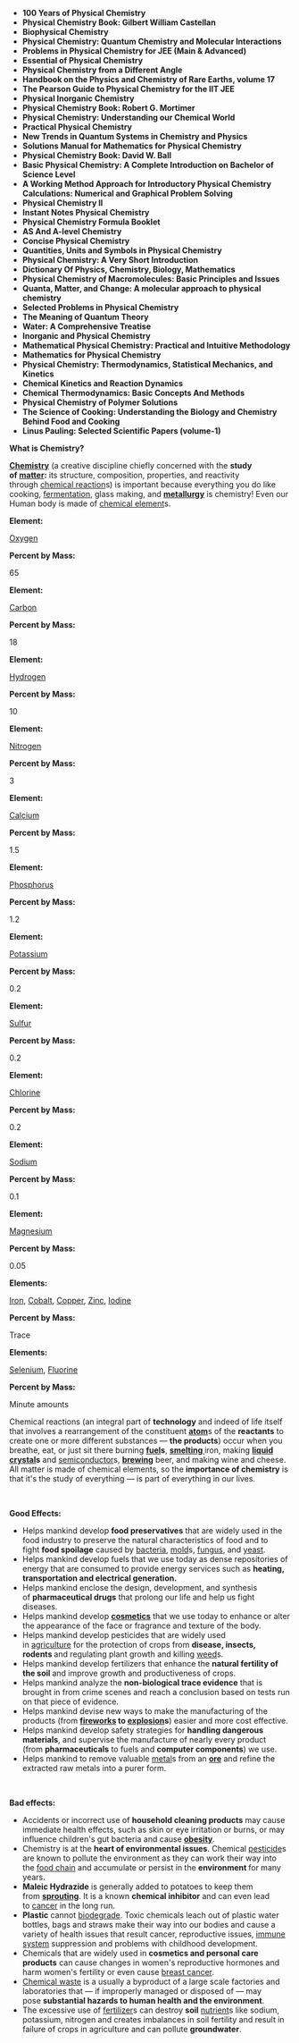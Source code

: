 <ul>
<li><b><a target="_blank" href="https://github.com/manjunath5496/Physical-Chemistry-Books/blob/master/phc(1).pdf" style="text-decoration:none;">100 Years of Physical Chemistry</a></b></li>
                                <li><b><a target="_blank" href="https://github.com/manjunath5496/Physical-Chemistry-Books/blob/master/phc(2).pdf" style="text-decoration:none;">Physical Chemistry Book: Gilbert William Castellan</a></b></li>
                                <li><b><a target="_blank" href="https://github.com/manjunath5496/Physical-Chemistry-Books/blob/master/phc(3).pdf" style="text-decoration:none;">Biophysical Chemistry</a></b></li>
 <li><b><a target="_blank" href="https://github.com/manjunath5496/Physical-Chemistry-Books/blob/master/phc(4).pdf" style="text-decoration:none;">Physical Chemistry: Quantum Chemistry and Molecular Interactions </a></b></li>                              
<li><b><a target="_blank" href="https://github.com/manjunath5496/Physical-Chemistry-Books/blob/master/phc(5).pdf" style="text-decoration:none;">Problems in Physical Chemistry for JEE (Main & Advanced) </a></b></li>
                                
 <li><b><a target="_blank" href="https://github.com/manjunath5496/Physical-Chemistry-Books/blob/master/phc(6).pdf" style="text-decoration:none;">Essential of Physical Chemistry</a></b></li>
                          
<li><b><a target="_blank" href="https://github.com/manjunath5496/Physical-Chemistry-Books/blob/master/phc(7).pdf" style="text-decoration:none;">Physical Chemistry from a Different Angle</a></b></li>
                                <li><b><a target="_blank" href="https://github.com/manjunath5496/Physical-Chemistry-Books/blob/master/phc(8).pdf" style="text-decoration:none;">Handbook on the Physics and Chemistry of Rare Earths, volume 17</a></b></li>
                                <li><b><a target="_blank" href="https://github.com/manjunath5496/Physical-Chemistry-Books/blob/master/phc(9).pdf" style="text-decoration:none;">The Pearson Guide to Physical Chemistry for the IIT JEE</a></b></li>
                                
<li><b><a target="_blank" href="https://github.com/manjunath5496/Physical-Chemistry-Books/blob/master/phc(10).pdf" style="text-decoration:none;">Physical Inorganic Chemistry</a></b></li>

<li><b><a target="_blank" href="https://github.com/manjunath5496/Physical-Chemistry-Books/blob/master/phc(11).pdf" style="text-decoration:none;">Physical Chemistry Book: Robert G. Mortimer</a></b></li>
                                <li><b><a target="_blank" href="https://github.com/manjunath5496/Physical-Chemistry-Books/blob/master/phc(12).pdf" style="text-decoration:none;">Physical Chemistry: Understanding our Chemical World</a></b></li>
                                <li><b><a target="_blank" href="https://github.com/manjunath5496/Physical-Chemistry-Books/blob/master/phc(13).pdf" style="text-decoration:none;">Practical Physical Chemistry</a></b></li>
 <li><b><a target="_blank" href="https://github.com/manjunath5496/Physical-Chemistry-Books/blob/master/phc(14).pdf" style="text-decoration:none;">New Trends in Quantum Systems in Chemistry and Physics</a></b></li>                              
<li><b><a target="_blank" href="https://github.com/manjunath5496/Physical-Chemistry-Books/blob/master/phc(15).pdf" style="text-decoration:none;">Solutions Manual for Mathematics for Physical Chemistry  </a></b></li>

<li><b><a target="_blank" href="https://github.com/manjunath5496/Physical-Chemistry-Books/blob/master/phc(16).pdf" style="text-decoration:none;">Physical Chemistry Book: David W. Ball</a></b></li>
 <li><b><a target="_blank" href="https://github.com/manjunath5496/Physical-Chemistry-Books/blob/master/phc(17).pdf" style="text-decoration:none;">Basic Physical Chemistry: A Complete Introduction on Bachelor of Science Level </a></b></li>                              
<li><b><a target="_blank" href="https://github.com/manjunath5496/Physical-Chemistry-Books/blob/master/phc(18).pdf" style="text-decoration:none;">A Working Method Approach for Introductory Physical Chemistry Calculations: Numerical and Graphical Problem Solving </a></b></li>

<li><b><a target="_blank" href="https://github.com/manjunath5496/Physical-Chemistry-Books/blob/master/phc(19).pdf" style="text-decoration:none;">Physical Chemistry II</a></b></li>
                                <li><b><a target="_blank" href="https://github.com/manjunath5496/Physical-Chemistry-Books/blob/master/phc(20).pdf" style="text-decoration:none;">Instant Notes Physical Chemistry</a></b></li>
                                <li><b><a target="_blank" href="https://github.com/manjunath5496/Physical-Chemistry-Books/blob/master/phc(21).pdf" style="text-decoration:none;">Physical Chemistry Formula Booklet</a></b></li>
 <li><b><a target="_blank" href="https://github.com/manjunath5496/Physical-Chemistry-Books/blob/master/phc(22).PDF" style="text-decoration:none;">AS And A-level Chemistry </a></b></li>                              
<li><b><a target="_blank" href="https://github.com/manjunath5496/Physical-Chemistry-Books/blob/master/phc(23).pdf" style="text-decoration:none;"> Concise Physical Chemistry </a></b></li>
                                
 <li><b><a target="_blank" href="https://github.com/manjunath5496/Physical-Chemistry-Books/blob/master/phc(24).pdf" style="text-decoration:none;">Quantities, Units and Symbols in Physical Chemistry</a></b></li>
                          
<li><b><a target="_blank" href="https://github.com/manjunath5496/Physical-Chemistry-Books/blob/master/phc(25).pdf" style="text-decoration:none;">Physical Chemistry: A Very Short Introduction</a></b></li>
                                <li><b><a target="_blank" href="https://github.com/manjunath5496/Physical-Chemistry-Books/blob/master/phc(26).pdf" style="text-decoration:none;">Dictionary Of Physics, Chemistry, Biology, Mathematics</a></b></li>
                                <li><b><a target="_blank" href="https://github.com/manjunath5496/Physical-Chemistry-Books/blob/master/phc(27).pdf" style="text-decoration:none;">Physical Chemistry of Macromolecules: Basic Principles and Issues</a></b></li>
                                
<li><b><a target="_blank" href="https://github.com/manjunath5496/Physical-Chemistry-Books/blob/master/phc(28).pdf" style="text-decoration:none;">Quanta, Matter, and Change: A molecular approach to physical chemistry</a></b></li>

<li><b><a target="_blank" href="https://github.com/manjunath5496/Physical-Chemistry-Books/blob/master/phc(29).pdf" style="text-decoration:none;">Selected Problems in Physical Chemistry</a></b></li>
                                <li><b><a target="_blank" href="https://github.com/manjunath5496/Physical-Chemistry-Books/blob/master/phc(30).pdf" style="text-decoration:none;">The Meaning of Quantum Theory</a></b></li>
                                <li><b><a target="_blank" href="https://github.com/manjunath5496/Physical-Chemistry-Books/blob/master/phc(31).pdf" style="text-decoration:none;">Water: A Comprehensive Treatise</a></b></li>
 <li><b><a target="_blank" href="https://github.com/manjunath5496/Physical-Chemistry-Books/blob/master/phc(32).pdf" style="text-decoration:none;">Inorganic and Physical Chemistry</a></b></li>                              
<li><b><a target="_blank" href="https://github.com/manjunath5496/Physical-Chemistry-Books/blob/master/phc(33).pdf" style="text-decoration:none;">Mathematical Physical Chemistry: Practical and Intuitive Methodology </a></b></li>

<li><b><a target="_blank" href="https://github.com/manjunath5496/Physical-Chemistry-Books/blob/master/phc(34).pdf" style="text-decoration:none;">Mathematics for Physical Chemistry</a></b></li>
 <li><b><a target="_blank" href="https://github.com/manjunath5496/Physical-Chemistry-Books/blob/master/phc(35).pdf" style="text-decoration:none;">Physical Chemistry: Thermodynamics, Statistical Mechanics, and Kinetics </a></b></li>  
 
 <li><b><a target="_blank" href="https://github.com/manjunath5496/Physical-Chemistry-Books/blob/master/phc(36).pdf" style="text-decoration:none;">Chemical Kinetics and Reaction Dynamics</a></b></li>
 <li><b><a target="_blank" href="https://github.com/manjunath5496/Physical-Chemistry-Books/blob/master/phc(37).pdf" style="text-decoration:none;">Chemical Thermodynamics: Basic Concepts And Methods </a></b></li> 
 
<li><b><a target="_blank" href="https://github.com/manjunath5496/Physical-Chemistry-Books/blob/master/phc(38).pdf" style="text-decoration:none;">Physical Chemistry of Polymer Solutions </a></b></li>
<li><b><a target="_blank" href="https://github.com/manjunath5496/Physical-Chemistry-Books/blob/master/phc(39).pdf" style="text-decoration:none;">The Science of Cooking: Understanding the Biology and Chemistry Behind Food and Cooking </a></b></li>
<li><b><a target="_blank" href="https://github.com/manjunath5496/Physical-Chemistry-Books/blob/master/phc(40).pdf" style="text-decoration:none;">Linus Pauling: Selected Scientific Papers (volume-1)  </a></b></li>

                                
 
</ul>





<p><strong>What is Chemistry?</strong></p>
<p><a href="https://en.wikipedia.org/wiki/Chemistry" target="_blank" rel="nofollow noopener"><strong>Chemistry</strong></a>&nbsp;(a creative discipline chiefly concerned with the&nbsp;<strong>study of&nbsp;</strong><a href="https://en.wikipedia.org/wiki/Matter" target="_blank" rel="nofollow noopener"><strong>matter</strong></a><strong>:</strong>&nbsp;its structure, composition, properties, and reactivity through&nbsp;<a href="https://en.wikipedia.org/wiki/Chemical_reaction" target="_blank" rel="nofollow noopener">chemical reaction</a>s) is important because everything you do like cooking,&nbsp;<a href="https://en.wikipedia.org/wiki/Fermentation" target="_blank" rel="nofollow noopener">fermentation</a>, glass making, and&nbsp;<a href="https://en.wikipedia.org/wiki/Metallurgy" target="_blank" rel="nofollow noopener"><strong>metallurgy</strong></a>&nbsp;is chemistry! Even our Human body is made of&nbsp;<a href="https://en.wikipedia.org/wiki/Chemical_element" target="_blank" rel="nofollow noopener">chemical element</a>s.</p>
<p><strong>Element:</strong></p>
<p><a href="https://en.wikipedia.org/wiki/Oxygen" target="_blank" rel="nofollow noopener">Oxygen</a></p>
<p><strong>Percent by Mass:</strong></p>
<p>65</p>
<p><strong>Element:</strong></p>
<p><a href="https://en.wikipedia.org/wiki/Carbon" target="_blank" rel="nofollow noopener">Carbon</a></p>
<p><strong>Percent by Mass:</strong></p>
<p>18</p>
<p><strong>Element:</strong></p>
<p><a href="https://en.wikipedia.org/wiki/Hydrogen" target="_blank" rel="nofollow noopener">Hydrogen</a></p>
<p><strong>Percent by Mass:</strong></p>
<p>10</p>
<p><strong>Element:</strong></p>
<p><a href="https://en.wikipedia.org/wiki/Nitrogen" target="_blank" rel="nofollow noopener">Nitrogen</a></p>
<p><strong>Percent by Mass:</strong></p>
<p>3</p>
<p><strong>Element:</strong></p>
<p><a href="https://en.wikipedia.org/wiki/Calcium" target="_blank" rel="nofollow noopener">Calcium</a></p>
<p><strong>Percent by Mass:</strong></p>
<p>1.5</p>
<p><strong>Element:</strong></p>
<p><a href="https://en.wikipedia.org/wiki/Phosphorus" target="_blank" rel="nofollow noopener">Phosphorus</a></p>
<p><strong>Percent by Mass:</strong></p>
<p>1.2</p>
<p><strong>Element:</strong></p>
<p><a href="https://en.wikipedia.org/wiki/Potassium" target="_blank" rel="nofollow noopener">Potassium</a></p>
<p><strong>Percent by Mass:</strong></p>
<p>0.2</p>
<p><strong>Element:</strong></p>
<p><a href="https://en.wikipedia.org/wiki/Sulfur" target="_blank" rel="nofollow noopener">Sulfur</a></p>
<p><strong>Percent by Mass:</strong></p>
<p>0.2</p>
<p><strong>Element:</strong></p>
<p><a href="https://en.wikipedia.org/wiki/Chlorine" target="_blank" rel="nofollow noopener">Chlorine</a></p>
<p><strong>Percent by Mass:</strong></p>
<p>0.2</p>
<p><strong>Element:</strong></p>
<p><a href="https://en.wikipedia.org/wiki/Sodium" target="_blank" rel="nofollow noopener">Sodium</a></p>
<p><strong>Percent by Mass:</strong></p>
<p>0.1</p>
<p><strong>Element:</strong></p>
<p><a href="https://en.wikipedia.org/wiki/Magnesium" target="_blank" rel="nofollow noopener">Magnesium</a></p>
<p><strong>Percent by Mass:</strong></p>
<p>0.05</p>
<p><strong>Elements:</strong></p>
<p><a href="https://en.wikipedia.org/wiki/Iron" target="_blank" rel="nofollow noopener">Iron</a>,&nbsp;<a href="https://en.wikipedia.org/wiki/Cobalt" target="_blank" rel="nofollow noopener">Cobalt</a>,&nbsp;<a href="https://en.wikipedia.org/wiki/Copper" target="_blank" rel="nofollow noopener">Copper</a>,&nbsp;<a href="https://en.wikipedia.org/wiki/Zinc" target="_blank" rel="nofollow noopener">Zinc</a>,&nbsp;<a href="https://en.wikipedia.org/wiki/Iodine" target="_blank" rel="nofollow noopener">Iodine</a></p>
<p><strong>Percent by Mass:</strong></p>
<p>Trace</p>
<p><strong>Elements:</strong></p>
<p><a href="https://en.wikipedia.org/wiki/Selenium" target="_blank" rel="nofollow noopener">Selenium</a>,&nbsp;<a href="https://en.wikipedia.org/wiki/Fluorine" target="_blank" rel="nofollow noopener">Fluorine</a></p>
<p><strong>Percent by Mass:</strong></p>
<p>Minute amounts</p>
<p>Chemical reactions (an integral part of&nbsp;<strong>technology</strong>&nbsp;and indeed of life itself that involves a rearrangement of the constituent&nbsp;<a href="https://en.wikipedia.org/wiki/Atom" target="_blank" rel="nofollow noopener"><strong>atom</strong></a>s of the&nbsp;<strong>reactants</strong>&nbsp;to create one or more different substances ―&nbsp;<strong>the products</strong>) occur when you breathe, eat, or just sit there burning&nbsp;<a href="https://en.wikipedia.org/wiki/Fuel" target="_blank" rel="nofollow noopener"><strong>fuel</strong></a><strong>s</strong>,&nbsp;<a href="https://en.wikipedia.org/wiki/Smelting" target="_blank" rel="nofollow noopener"><strong>smelting&nbsp;</strong></a>iron, making&nbsp;<a href="https://en.wikipedia.org/wiki/Liquid_crystal" target="_blank" rel="nofollow noopener"><strong>liquid crystal</strong></a><strong>s</strong>&nbsp;and&nbsp;<a href="https://en.wikipedia.org/wiki/Semiconductor" target="_blank" rel="nofollow noopener">semiconductor</a>s,&nbsp;<a href="https://en.wikipedia.org/wiki/Brewing" target="_blank" rel="nofollow noopener"><strong>brewing</strong></a>&nbsp;beer, and making wine and cheese. All matter is made of chemical elements, so the&nbsp;<strong>importance of chemistry</strong>&nbsp;is that it's the study of everything ― is part of everything in our lives.&nbsp;</p>
<p>&nbsp;</p>
<p><strong>Good Effects:</strong></p>
<ul>
<li>Helps mankind develop&nbsp;<strong>food preservatives</strong>&nbsp;that are widely used in the food industry to preserve the natural characteristics of food and to fight&nbsp;<strong>food spoilage</strong>&nbsp;caused by&nbsp;<a href="https://en.wikipedia.org/wiki/Bacteria" target="_blank" rel="nofollow noopener">bacteria</a>,&nbsp;<a href="https://en.wikipedia.org/wiki/Mold" target="_blank" rel="nofollow noopener">mold</a>s,&nbsp;<a href="https://en.wikipedia.org/wiki/Fungus" target="_blank" rel="nofollow noopener">fungus</a>, and&nbsp;<a href="https://en.wikipedia.org/wiki/Yeast" target="_blank" rel="nofollow noopener">yeast</a>.</li>
<li>Helps mankind develop fuels that we use today as dense repositories of energy that are consumed to provide energy services such as&nbsp;<strong>heating, transportation and electrical generation.</strong></li>
<li>Helps mankind enclose the design, development, and synthesis of&nbsp;<strong>pharmaceutical drugs</strong>&nbsp;that prolong our life and help us fight diseases.</li>
<li>Helps mankind develop&nbsp;<a href="https://en.wikipedia.org/wiki/Cosmetics" target="_blank" rel="nofollow noopener"><strong>cosmetics</strong></a>&nbsp;that we use today to enhance or alter the appearance of the face or fragrance and texture of the body.</li>
<li>Helps mankind develop pesticides that are widely used in&nbsp;<a href="https://en.wikipedia.org/wiki/Agriculture" target="_blank" rel="nofollow noopener">agriculture</a>&nbsp;for&nbsp;the protection&nbsp;of crops from&nbsp;<strong>disease, insects, rodents&nbsp;</strong>and regulating plant growth and killing&nbsp;<a href="https://en.wikipedia.org/wiki/Weed" target="_blank" rel="nofollow noopener">weed</a>s.</li>
<li>Helps mankind develop fertilizers that enhance the&nbsp;<strong>natural fertility of the soil&nbsp;</strong>and improve growth and productiveness of crops.</li>
<li>Helps mankind analyze the&nbsp;<strong>non-biological trace evidence</strong>&nbsp;that is brought in from crime scenes and reach a conclusion based on tests run on that piece of evidence.</li>
<li>Helps mankind devise new ways to make the manufacturing of the products (from&nbsp;<a href="https://en.wikipedia.org/wiki/Fireworks" target="_blank" rel="nofollow noopener"><strong>fireworks</strong></a><strong>&nbsp;to&nbsp;</strong><a href="https://en.wikipedia.org/wiki/Explosion" target="_blank" rel="nofollow noopener"><strong>explosion</strong></a><strong>s</strong>) easier and more cost effective.</li>
<li>Helps mankind develop safety strategies for&nbsp;<strong>handling dangerous materials</strong>, and supervise the manufacture of nearly every product (from&nbsp;<strong>pharmaceuticals</strong>&nbsp;to fuels and&nbsp;<strong>computer components</strong>) we use.</li>
<li>Helps mankind to remove valuable&nbsp;<a href="https://en.wikipedia.org/wiki/Metal" target="_blank" rel="nofollow noopener">metal</a>s from an&nbsp;<a href="https://en.wikipedia.org/wiki/Ore" target="_blank" rel="nofollow noopener"><strong>ore</strong></a>&nbsp;and refine the extracted raw metals into a purer form.</li>
</ul>
<p>&nbsp;</p>
<p><strong>Bad effects:</strong></p>
<ul>
<li>Accidents or incorrect use of&nbsp;<strong>household cleaning products</strong>&nbsp;may cause immediate health effects, such as skin or eye irritation or burns, or may influence children's gut bacteria and cause&nbsp;<a href="https://en.wikipedia.org/wiki/Obesity" target="_blank" rel="nofollow noopener"><strong>obesity</strong></a>.</li>
<li>Chemistry is at the&nbsp;<strong>heart of environmental issues</strong>. Chemical&nbsp;<a href="https://en.wikipedia.org/wiki/Pesticide" target="_blank" rel="nofollow noopener">pesticide</a>s are known to pollute the environment as they can work their way into the&nbsp;<a href="https://en.wikipedia.org/wiki/Food_chain" target="_blank" rel="nofollow noopener">food chain</a>&nbsp;and accumulate or persist in the&nbsp;<strong>environment&nbsp;</strong>for many years.</li>
<li><strong>Maleic Hydrazide</strong>&nbsp;is generally added to potatoes to keep them from&nbsp;<a href="https://en.wikipedia.org/wiki/Sprouting" target="_blank" rel="nofollow noopener"><strong>sprouting</strong></a>. It is a known&nbsp;<strong>chemical inhibitor</strong>&nbsp;and can even lead to&nbsp;<a href="https://en.wikipedia.org/wiki/Cancer" target="_blank" rel="nofollow noopener">cancer</a>&nbsp;in the long run.</li>
<li><strong>Plastic</strong>&nbsp;cannot&nbsp;<a href="https://en.wikipedia.org/wiki/Biodegradation" target="_blank" rel="nofollow noopener">biodegrade</a>. Toxic chemicals leach out of plastic water bottles, bags and straws make their way into our bodies and cause a variety of health issues that result cancer, reproductive issues,&nbsp;<a href="https://en.wikipedia.org/wiki/Immune_system" target="_blank" rel="nofollow noopener">immune system</a>&nbsp;suppression and problems with childhood development.</li>
<li>Chemicals that are widely used in&nbsp;<strong>cosmetics and personal care products</strong>&nbsp;can cause changes in women's reproductive hormones and harm women's fertility or even cause&nbsp;<a href="https://en.wikipedia.org/wiki/Breast_cancer" target="_blank" rel="nofollow noopener">breast cancer</a>.</li>
<li><a href="https://en.wikipedia.org/wiki/Chemical_waste" target="_blank" rel="nofollow noopener">Chemical waste</a>&nbsp;is a usually a byproduct of a large scale factories and laboratories that ― if improperly managed or disposed of ― may pose&nbsp;<strong>substantial hazards to human health and the environment</strong>.</li>
<li>The excessive use of&nbsp;<a href="https://en.wikipedia.org/wiki/Fertilizer" target="_blank" rel="nofollow noopener">fertilizer</a>s can destroy&nbsp;<strong>soil</strong>&nbsp;<a href="https://en.wikipedia.org/wiki/Nutrient" target="_blank" rel="nofollow noopener">nutrient</a>s like sodium, potassium, nitrogen and creates imbalances in soil fertility and result in failure of crops in agriculture and can pollute&nbsp;<strong>groundwater</strong>.</li>
</ul>




